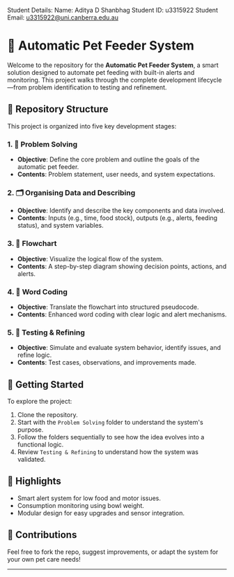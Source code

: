 Student Details:
Name: Aditya D Shanbhag
Student ID: u3315922
Student Email: u3315922@uni.canberra.edu.au

# 🐾 Automatic Pet Feeder System

Welcome to the repository for the **Automatic Pet Feeder System**, a smart solution designed to automate pet feeding with built-in alerts and monitoring. This project walks through the complete development lifecycle—from problem identification to testing and refinement.

## 📁 Repository Structure

This project is organized into five key development stages:

### 1. 🧠 Problem Solving
- **Objective**: Define the core problem and outline the goals of the automatic pet feeder.
- **Contents**: Problem statement, user needs, and system expectations.

### 2. 🗂️ Organising Data and Describing
- **Objective**: Identify and describe the key components and data involved.
- **Contents**: Inputs (e.g., time, food stock), outputs (e.g., alerts, feeding status), and system variables.

### 3. 🔁 Flowchart
- **Objective**: Visualize the logical flow of the system.
- **Contents**: A step-by-step diagram showing decision points, actions, and alerts.

### 4. 📝 Word Coding
- **Objective**: Translate the flowchart into structured pseudocode.
- **Contents**: Enhanced word coding with clear logic and alert mechanisms.

### 5. 🧪 Testing & Refining
- **Objective**: Simulate and evaluate system behavior, identify issues, and refine logic.
- **Contents**: Test cases, observations, and improvements made.

## 🚀 Getting Started

To explore the project:
1. Clone the repository.
2. Start with the `Problem Solving` folder to understand the system's purpose.
3. Follow the folders sequentially to see how the idea evolves into a functional logic.
4. Review `Testing & Refining` to understand how the system was validated.

## 📌 Highlights

- Smart alert system for low food and motor issues.
- Consumption monitoring using bowl weight.
- Modular design for easy upgrades and sensor integration.

## 🤝 Contributions

Feel free to fork the repo, suggest improvements, or adapt the system for your own pet care needs!

---

